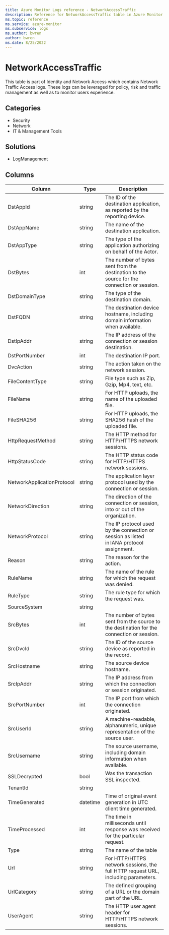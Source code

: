 ```yaml
---
title: Azure Monitor Logs reference - NetworkAccessTraffic
description: Reference for NetworkAccessTraffic table in Azure Monitor Logs.
ms.topic: reference
ms.service: azure-monitor
ms.subservice: logs
ms.author: bwren
author: bwren
ms.date: 8/25/2022
---
```


# NetworkAccessTraffic

 This table is part of Identity and Network Access which contains Network Traffic Access logs. These logs can be leveraged for policy, risk and traffic management as well as to monitor users experience.

## Categories

- Security
- Network
- IT & Management Tools
## Solutions

- LogManagement




## Columns

| Column | Type | Description |
| --- | --- | --- |
| DstAppId | string | The ID of the destination application, as reported by the reporting device. |
| DstAppName | string | The name of the destination application. |
| DstAppType | string | The type of the application authorizing on behalf of the Actor. |
| DstBytes | int | The number of bytes sent from the destination to the source for the connection or session. |
| DstDomainType | string | The type of the destination domain. |
| DstFQDN | string | The destination device hostname, including domain information when available. |
| DstIpAddr | string | The IP address of the connection or session destination. |
| DstPortNumber | int | The destination IP port. |
| DvcAction | string | The action taken on the network session. |
| FileContentType | string | File type such as Zip, Gzip, Mp4, text, etc. |
| FileName | string | For HTTP uploads, the name of the uploaded file. |
| FileSHA256 | string | For HTTP uploads, the SHA256 hash of the uploaded file. |
| HttpRequestMethod | string | The HTTP method for HTTP/HTTPS network sessions. |
| HttpStatusCode | string | The HTTP status code for HTTP/HTTPS network sessions. |
| NetworkApplicationProtocol | string | The application layer protocol used by the connection or session. |
| NetworkDirection | string | The direction of the connection or session, into or out of the organization. |
| NetworkProtocol | string | The IP protocol used by the connection or session as listed in IANA protocol assignment. |
| Reason | string | The reason for the action. |
| RuleName | string | The name of the rule for which the request was denied. |
| RuleType | string | The rule type for which the request was. |
| SourceSystem | string |  |
| SrcBytes | int | The number of bytes sent from the source to the destination for the connection or session. |
| SrcDvcId | string | The ID of the source device as reported in the record. |
| SrcHostname | string | The source device hostname. |
| SrcIpAddr | string | The IP address from which the connection or session originated. |
| SrcPortNumber | int | The IP port from which the connection originated. |
| SrcUserId | string | A machine-readable, alphanumeric, unique representation of the source user. |
| SrcUsername | string | The source username, including domain information when available. |
| SSLDecrypted | bool | Was the transaction SSL inspected. |
| TenantId | string |  |
| TimeGenerated | datetime | Time of original event generation in UTC client time generated. |
| TimeProcessed | int | The time in milliseconds until response was received for the particular request. |
| Type | string | The name of the table |
| Url | string | For HTTP/HTTPS network sessions, the full HTTP request URL, including parameters. |
| UrlCategory | string | The defined grouping of a URL or the domain part of the URL. |
| UserAgent | string | The HTTP user agent header for HTTP/HTTPS network sessions. |
